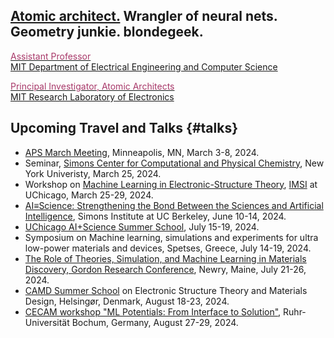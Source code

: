 ## [Atomic architect.](https://cs.lbl.gov/news-media/news/2018/tess-smidt-atomic-architect-and-2018-luis-alvarez-fellow/) Wrangler of neural nets. Geometry junkie. blondegeek.


<a href="https://www.eecs.mit.edu/people/faculty/tess-smidt"><font color="A83869">Assistant Professor</font></a>
<br>
<a href="https://www.eecs.mit.edu/">MIT Department of Electrical Engineering and Computer Science</a>

<a href="http://atomicarchitects.com/"><font color="A83869">Principal Investigator, Atomic Architects</font></a>
<br>
<a href="https://www.rle.mit.edu/">MIT Research Laboratory of Electronics</a>

<!-- ## Upcoming <s>Travel and</s> (Remote) Talks {#talks} -->
<!-- * ... -->

## Upcoming Travel and Talks {#talks}
* [APS March Meeting](https://march.aps.org/), Minneapolis, MN, March 3-8, 2024.
* Seminar, [Simons Center for Computational and Physical Chemistry](https://wp.nyu.edu/sccpc/), New York Univeristy, March 25, 2024.
* Workshop on [Machine Learning in Electronic-Structure Theory](https://www.imsi.institute/activities/data-driven-materials-informatics/machine-learning-in-electronic-structure-theory/), [IMSI](https://www.uchicago.edu/en/education-and-research/center/institute-for-mathematical-and-statistical-innovation) at UChicago, March 25-29, 2024.
* [AI≡Science: Strengthening the Bond Between the Sciences and Artificial Intelligence](https://simons.berkeley.edu/workshops/aiscience-strengthening-bond-between-sciences-artificial-intelligence), Simons Institute at UC Berkeley, June 10-14, 2024.
* [UChicago AI+Science Summer School](https://datascience.uchicago.edu/events/aiscience-summer-school-2024/), July 15-19, 2024.
* Symposium on Machine learning, simulations and experiments for ultra low-power materials and devices, Spetses, Greece, July 14-19, 2024.
* [The Role of Theories, Simulation, and Machine Learning in Materials Discovery, Gordon Research Conference](https://www.grc.org/computational-materials-science-and-engineering-conference/2024/), Newry, Maine, July 21-26, 2024.
* [CAMD Summer School](https://dtu.events/camdsummerschool2024/conference) on Electronic Structure Theory and Materials Design, Helsingør, Denmark, August 18-23, 2024.
* [CECAM workshop "ML Potentials: From Interface to Solution"](https://www.cecam.org/workshop-details/1318), Ruhr-Universität
Bochum, Germany, August 27-29, 2024.
